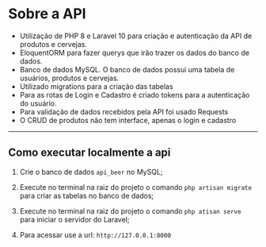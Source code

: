 # Sobre a API

- Utilização de PHP 8 e Laravel 10 para criação e autenticação da API de produtos e cervejas.
- EloquentORM para fazer querys que irão trazer os dados do banco de dados.
- Banco de dados MySQL. O banco de dados possui uma tabela de usuários, produtos e cervejas.
- Utilizado migrations para a criação das tabelas
- Para as rotas de Login e Cadastro é criado tokens para a autenticação do usuário.
- Para validação de dados recebidos pela API foi usado Requests
- O CRUD de produtos não tem interface, apenas o login e cadastro

________________________

## Como executar localmente a api

1. Crie o banco de dados `api_beer` no MySQL;

2. Execute no terminal na raiz do projeto o comando `php artisan migrate` para criar as tabelas no banco de dados;

3. Execute no terminal na raiz do projeto o comando `php atisan serve` para iniciar o servidor do Laravel;

4. Para acessar use a url: `http://127.0.0.1:8000`